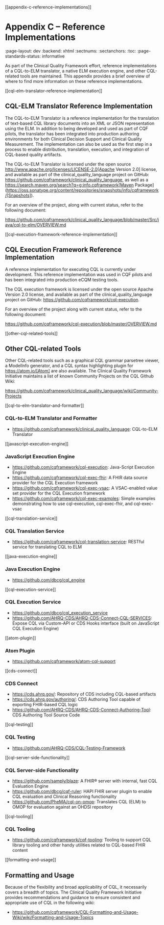 [[appendix-c-reference-implementations]]
# Appendix C – Reference Implementations
:page-layout: dev
:backend: xhtml
:sectnums:
:sectanchors:
:toc:
:page-standards-status: informative

As part of the Clinical Quality Framework effort, reference implementations of a CQL-to-ELM translator, a native ELM execution engine, and other CQL-related tools are maintained. This appendix provides a brief overview of where to find more information on these reference implementations.

[[cql-elm-translator-reference-implementation]]
## CQL-ELM Translator Reference Implementation

The CQL-to-ELM Translator is a reference implementation for the translation of text-based CQL library documents into an XML or JSON representation using the ELM. In addition to being developed and used as part of CQF pilots, the translator has been integrated into production authoring environments for both Clinical Decision Support and Clinical Quality Measurement. The implementation can also be used as the first step in a process to enable distribution, translation, execution, and integration of CQL-based quality artifacts.

The CQL-to-ELM Translator is licensed under the open source http://www.apache.org/licenses/LICENSE-2.0[Apache Version 2.0] license, and available as part of the clinical_quality_language project on GitHub: https://github.com/cqframework/clinical_quality_language, as well as a https://search.maven.org/search?q=g:info.cqframework[Maven Package] (https://oss.sonatype.org/content/repositories/snapshots/info/cqframework/[Snapshots]).

For an overview of the project, along with current status, refer to the following document:

https://github.com/cqframework/clinical_quality_language/blob/master/Src/java/cql-to-elm/OVERVIEW.md

[[cql-execution-framework-reference-implementation]]
## CQL Execution Framework Reference Implementation

A reference implementation for executing CQL is currently under development. This reference implementation was used in CQF pilots and has been integrated into production eCQM testing tools.

The CQL execution framework is licensed under the open source Apache Version 2.0 license, and available as part of the clinical_quality_language project on GitHub: https://github.com/cqframework/cql-execution.

For an overview of the project along with current status, refer to the following document:

https://github.com/cqframework/cql-execution/blob/master/OVERVIEW.md

[[other-cql-related-tools]]
## Other CQL-related Tools

Other CQL-related tools such as a graphical CQL grammar parsetree viewer, a ModelInfo generator, and a CQL syntax highlighting plugin for https://atom.io/[Atom] are also available. The Clinical Quality Framework Initiative maintains a list of known Community Projects on the CQL Github Wiki:

https://github.com/cqframework/clinical_quality_language/wiki/Community-Projects

[[cql-to-elm-translator-and-formatter]]
### CQL-to-ELM Translator and Formatter

* https://github.com/cqframework/clinical_quality_language: CQL-to-ELM Translator

[[javascript-execution-engine]]
### JavaScript Execution Engine

* https://github.com/cqframework/cql-execution: Java-Script Execution Engine
* https://github.com/cqframework/cql-exec-fhir: A FHIR data source provider for the CQL Execution framework
* https://github.com/cqframework/cql-exec-vsac: A VSAC-enabled value set provider for the CQL Execution framework
* https://github.com/cqframework/cql-exec-examples: Simple examples demonstrating how to use cql-execution, cql-exec-fhir, and cql-exec-vsac

[[cql-translation-service]]
### CQL Translation Service

* https://github.com/cqframework/cql-translation-service: RESTful service for translating CQL to ELM

[[java-execution-engine]]
### Java Execution Engine

* https://github.com/dbcg/cql_engine

[[cql-execution-service]]
### CQL Execution Service

* https://github.com/dbcg/cql_execution_service
* https://github.com/AHRQ-CDS/AHRQ-CDS-Connect-CQL-SERVICES: Expose CQL via Custom-API or CDS Hooks interface (built on JavaScript CQL Execution Engine)

[[atom-plugin]]
### Atom Plugin

* https://github.com/cqframework/atom-cql-support

[[cds-connect]]
### CDS Connect

* https://cds.ahrq.gov/: Repository of CDS including CQL-based artifacts
* https://cds.ahrq.gov/authoring/: CDS Authoring Tool capable of exporting FHIR-based CQL logic
* https://github.com/AHRQ-CDS/AHRQ-CDS-Connect-Authoring-Tool: CDS Authoring Tool Source Code

[[cql-testing]]
### CQL Testing

* https://github.com/AHRQ-CDS/CQL-Testing-Framework

[[cql-server-side-functionality]]
### CQL Server-side Functionality

* https://github.com/samply/blaze: A FHIR® server with internal, fast CQL Evaluation Engine
* https://github.com/dbcg/cqf-ruler: HAPI FHIR server plugin to enable CQL evaluation and Clinical Reasoning functionality
* https://github.com/PheMA/cql-on-omop: Translates CQL (ELM) to OMOP for evaluation against an OHDSI repository

[[cql-tooling]]
### CQL Tooling

* https://github.com/cqframework/cqf-tooling: Tooling to support CQL library tooling and other handy utilities related to CQL-based FHIR content

[[formatting-and-usage]]
## Formatting and Usage

Because of the flexibility and broad applicability of CQL, it necessarily covers a breadth of topics. The Clinical Quality Framework Initiative provides recommendations and guidance to ensure consistent and appropriate use of CQL in the following wiki:

* https://github.com/cqframework/CQL-Formatting-and-Usage-Wiki/wiki/Formatting-and-Usage-Topics
